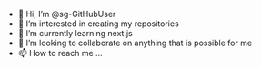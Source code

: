 - 👋 Hi, I’m @sg-GitHubUser
- 👀 I’m interested in creating my repositories
- 🌱 I’m currently learning next.js
- 💞️ I’m looking to collaborate on anything that is possible for me
- 📫 How to reach me ...

<!---
sg-GitHubUser/sg-GitHubUser is a ✨ special ✨ repository because its `README.md` (this file) appears on your GitHub profile.
You can click the Preview link to take a look at your changes.
--->
